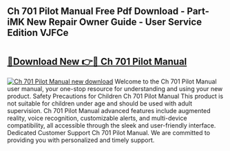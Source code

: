 ## Ch 701 Pilot Manual Free Pdf Download - Part-iMK New Repair Owner Guide - User Service Edition VJFCe

# <h2><a href="http://bc73586.oget.top/?id=Ch+701+Pilot+Manual">🔗Download New 👉🔴 Ch 701 Pilot Manual</a></h2>

[![Ch 701 Pilot Manual new download](https://i.imgur.com/5g1atiW.png)](http://bc73586.oget.top/?id=Ch+701+Pilot+Manual)
Welcome to the Ch 701 Pilot Manual user manual, your one-stop resource for understanding and using your new product. Safety Precautions for Children Ch 701 Pilot Manual This product is not suitable for children under age and should be used with adult supervision. Ch 701 Pilot Manual advanced features include augmented reality, voice recognition, customizable alerts, and multi-device compatibility, all accessible through the sleek and user-friendly interface. Dedicated Customer Support Ch 701 Pilot Manual. We are committed to providing you with personalized and timely support.
